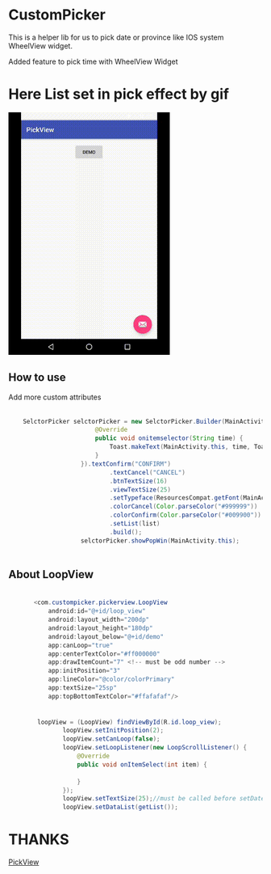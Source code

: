 
# CustomPicker
This is a helper lib for us to pick date or province like IOS system 
WheelView widget.

Added feature to pick time with WheelView Widget

# Here List set in pick effect by gif

![picker](./demo.gif)

## How to use

Add more custom attributes
    
   ```java
          
       SelctorPicker selctorPicker = new SelctorPicker.Builder(MainActivity.this, new SelctorPicker.OnItemSelector() {
                           @Override
                           public void onitemselector(String time) {
                               Toast.makeText(MainActivity.this, time, Toast.LENGTH_SHORT).show();
                           }
                       }).textConfirm("CONFIRM")
                               .textCancel("CANCEL")
                               .btnTextSize(16)
                               .viewTextSize(25)
                               .setTypeface(ResourcesCompat.getFont(MainActivity.this,R.font.font2))
                               .colorCancel(Color.parseColor("#999999"))
                               .colorConfirm(Color.parseColor("#009900"))
                               .setList(list)
                               .build();
                       selctorPicker.showPopWin(MainActivity.this);
      
   ```


## About LoopView 


 ```java
    
        <com.custompicker.pickerview.LoopView
            android:id="@+id/loop_view"
            android:layout_width="200dp"
            android:layout_height="180dp"
            android:layout_below="@+id/demo"
            app:canLoop="true"
            app:centerTextColor="#ff000000"
            app:drawItemCount="7" <!-- must be odd number -->
            app:initPosition="3"
            app:lineColor="@color/colorPrimary"
            app:textSize="25sp"
            app:topBottomTextColor="#ffafafaf"/>
            
            
         loopView = (LoopView) findViewById(R.id.loop_view);
                loopView.setInitPosition(2);
                loopView.setCanLoop(false);
                loopView.setLoopListener(new LoopScrollListener() {
                    @Override
                    public void onItemSelect(int item) {
                        
                    }
                });
                loopView.setTextSize(25);//must be called before setDateList
                loopView.setDataList(getList());    
 
 ```

# THANKS
 [PickView](https://github.com/brucetoo/PickView)



